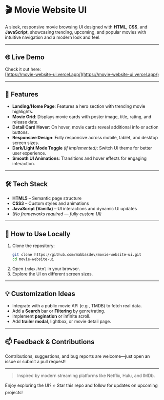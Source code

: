 # 🎬 Movie Website UI

A sleek, responsive movie browsing UI designed with **HTML**, **CSS**, and **JavaScript**, showcasing trending, upcoming, and popular movies with intuitive navigation and a modern look and feel.

---

## 🌐 Live Demo

Check it out here:  
[https://movie-website-ui.vercel.app/](https://movie-website-ui.vercel.app/)

---

## 🚀 Features

- **Landing/Home Page**: Features a hero section with trending movie highlights.
- **Movie Grid**: Displays movie cards with poster image, title, rating, and release date.
- **Detail Card Hover**: On hover, movie cards reveal additional info or action buttons.
- **Responsive Design**: Fully responsive across mobile, tablet, and desktop screen sizes.
- **Dark/Light Mode Toggle** *(if implemented)*: Switch UI theme for better user experience.
- **Smooth UI Animations**: Transitions and hover effects for engaging interaction.

---

## 🛠 Tech Stack

- **HTML5** – Semantic page structure
- **CSS3** – Custom styles and animations
- **JavaScript (Vanilla)** – UI interactions and dynamic UI updates
- *(No frameworks required — fully custom UI)*

---

## 🧪 How to Use Locally

1. Clone the repository:
   ```bash
   git clone https://github.com/mabbasdev/movie-website-ui.git
   cd movie-website-ui
   ```
2. Open `index.html` in your browser.
3. Explore the UI on different screen sizes.

---

## 💡 Customization Ideas

- Integrate with a public movie API (e.g., TMDB) to fetch real data.
- Add a **Search** bar or **Filtering** by genre/rating.
- Implement **pagination** or infinite scroll.
- Add **trailer modal**, lightbox, or movie detail page.

---

## 📫 Feedback & Contributions

Contributions, suggestions, and bug reports are welcome—just open an issue or submit a pull request!

---

> Inspired by modern streaming platforms like Netflix, Hulu, and IMDb.

Enjoy exploring the UI? ⭐ Star this repo and follow for updates on upcoming projects!
